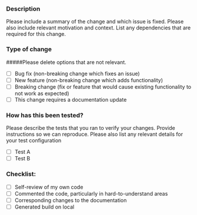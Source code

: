### Description

Please include a summary of the change and which issue is fixed. Please also include relevant motivation and context. List any dependencies that are required for this change.

### Type of change

#####Please delete options that are not relevant.

- [ ] Bug fix (non-breaking change which fixes an issue)
- [ ] New feature (non-breaking change which adds functionality)
- [ ] Breaking change (fix or feature that would cause existing functionality to not work as expected)
- [ ] This change requires a documentation update

### How has this been tested?

Please describe the tests that you ran to verify your changes. Provide instructions so we can reproduce. Please also list any relevant details for your test configuration

- [ ] Test A
- [ ] Test B

### Checklist:

- [ ] Self-review of my own code
- [ ] Commented the code, particularly in hard-to-understand areas
- [ ] Corresponding changes to the documentation
- [ ] Generated build on local
